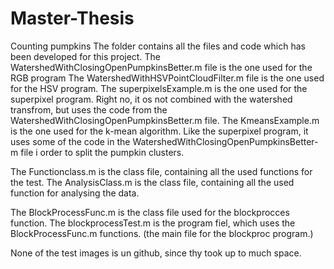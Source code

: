 # Master-Thesis
Counting pumpkins
The folder contains all the files and code which has been developed for this project. 
The WatershedWithClosingOpenPumpkinsBetter.m file is the one used for the RGB program
The WatershedWithHSVPointCloudFilter.m file is the one used for the HSV program. 
The superpixelsExample.m is the one used for the superpixel program. Right no, it os not combined with the watershed transfrom, but uses the code from the WatershedWithClosingOpenPumpkinsBetter.m file. 
The KmeansExample.m is the one used for the k-mean algorithm. Like the superpixel program, it uses some of the code in the WatershedWithClosingOpenPumpkinsBetter-m file i order to split the pumpkin clusters. 

The Functionclass.m is the class file, containing all the used functions for the test. 
The AnalysisClass.m is the class file, containing all the used function for analysing the data. 

The BlockProcessFunc.m is the class file used for the blockprocces function.
The blockprocessTest.m is the program fiel, which uses the BlockProcessFunc.m functions. (the main file for the blockproc program.)

None of the test images is un github, since thy took up to much space. 
